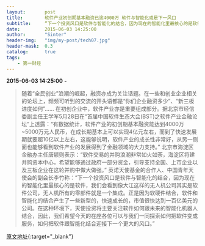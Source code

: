 ```yaml
---
layout:       post
title:        软件产业初创期基本融资已逾4000万 软件与智能化或是下一风口
subtitle:     “下一个投资风口是软件与智能化的结合，因为现在的智能化里最核心的是软件。”
date:         2015-06-03 14:25:00
author:       "Sinter"
header-img:   "img/my-post/tech07.jpg"
header-mask:  0.3
catalog:      true
tags:
    - 第一财经
---
```


**2015-06-03 14:25:00**  **-**

> 随着“全民创业”浪潮的崛起，融资亦成为关注话题。在一些和创业企业相关的论坛上，频频可听到的交流的开头语都是“你们企业融资多少”、“新三板进度如何”……
在初创企业中，软件产业亦是重要组成部分。据北京市经信委副主任王学军5月28日在“首届中国软件生态大会(BST)之软件产业金融论坛”上透露：“有数据统计，软件产业的初创期基本融资能达到4000万~5000万元人民币，在成长期基本上可以实现4亿元左右，而到了快速发展期就要超10亿以上左右，这能够说明，软件产业的成长性非常好，从另一侧面也能够看到软件产业的发展得到了金融领域的大力支持。”
北京市海淀区金融办主任唐颖则表示：“软件交易的并购浪潮非常如火如荼，海淀区将建并购资本中心，希望能够通过政府一部分资金，引导支持全国、上市企业以及三板企业在这轮并购中做大做强。”
英诺天使基金的合作人、中国青年天使会的副会长李竹称：“下一个投资风口是软件与智能化的结合，因为现在的智能化里最核心的是软件，我们会看到像大江这样的无人机公司其实是软件公司，无人机所有的零部件就是一个集成。正是因为软硬件结合，软件和智能化的结合产生了一些新型的，快速成长的，市值很快达到一百亿美元的公司。在这种环境下，天使投资将主要关注软件如何跟未来的智能化机器人结合，因此，我们希望今天的在座各位可以与我们一同探索如何把软件变成服务，如何把软件跟智能化结合迎接下一个更大的风口。”


[原文地址](http://www.yicai.com/news/4626901.html){:target="_blank"}


